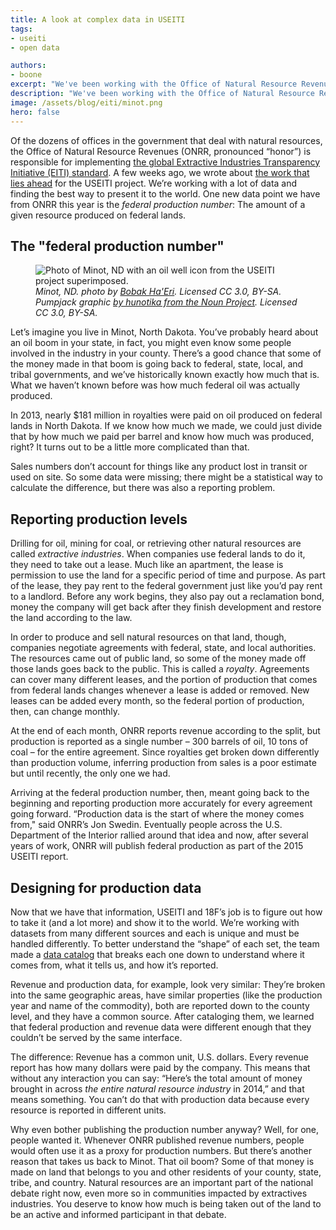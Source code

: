 ```yaml
---
title: A look at complex data in USEITI
tags:
- useiti
- open data

authors:
- boone
excerpt: "We've been working with the Office of Natural Resource Revenues on implementing the global Extractive Industries Transparency Initiative (EITI) standard, which includes all kinds of data. One new data point we have this year is the federal production number: The amount of a given resource produced on federal lands."
description: "We've been working with the Office of Natural Resource Revenues on implementing the global Extractive Industries Transparency Initiative (EITI) standard, which includes all kinds of data. One new data point we have this year is the federal production number: The amount of a given resource produced on federal lands."
image: /assets/blog/eiti/minot.png
hero: false
---
```


Of the dozens of offices in the government that deal with natural resources, the Office of Natural Resource Revenues (ONRR, pronounced “honor”) is responsible for implementing [the global Extractive Industries Transparency Initiative (EITI) standard](https://eiti.org/eiti/implementation). A few weeks ago, we wrote about [the work that lies ahead](https://18f.gsa.gov/2015/11/02/useiti-what-we-learned-where-were-headed/) for the USEITI project. We’re working with a lot of data and finding the best way to present it to the world. One new data point we have from ONRR this year is the *federal production number*: The amount of a given resource produced on federal lands.

The "federal production number"
-------------------------------
<figure>
  <img src="{{ site.baseurl }}/assets/blog/eiti/minot.png" alt="Photo of Minot, ND with an oil well icon from the USEITI project superimposed." />
  <figcaption><em>Minot, ND. photo by <a href="https://en.wikipedia.org/wiki/User:Bobak">Bobak Ha'Eri</a>. Licensed CC 3.0, BY-SA. Pumpjack graphic <a href="https://thenounproject.com/term/oil/42474/">by hunotika from the Noun Project</a>. Licensed CC 3.0, BY-SA.</em></figcaption>
</figure>

Let’s imagine you live in Minot, North Dakota. You’ve probably heard about an oil boom in your state, in fact, you might even know some people involved in the industry in your county. There’s a good chance that some of the money made in that boom is going back to federal, state, local, and tribal governments, and we’ve historically known exactly how much that is. What we haven’t known before was how much federal oil was actually produced.

In 2013, nearly $181 million in royalties were paid on oil produced on federal lands in North Dakota. If we know how much we made, we could just divide that by how much we paid per barrel and know how much was produced, right? It turns out to be a little more complicated than that.

Sales numbers don’t account for things like any product lost in transit or used on site. So some data were missing; there might be a statistical way to calculate the difference, but there was also a reporting problem.

Reporting production levels
---------------------------

Drilling for oil, mining for coal, or retrieving other natural resources are called *extractive industries*. When companies use federal lands to do it, they need to take out a lease. Much like an apartment, the lease is permission to use the land for a specific period of time and purpose. As part of the lease, they pay rent to the federal government just like you’d pay rent to a landlord. Before any work begins, they also pay out a reclamation bond, money the company will get back after they finish development and restore the land according to the law.

In order to produce and sell natural resources on that land, though, companies negotiate agreements with federal, state, and local authorities. The resources came out of public land, so some of the money made off those lands goes back to the public. This is called a *royalty*. Agreements can cover many different leases, and the portion of production that comes from federal lands changes whenever a lease is added or removed. New leases can be added every month, so the federal portion of production, then, can change monthly.

At the end of each month, ONRR reports revenue according to the split, but production is reported as a single number – 300 barrels of oil, 10 tons of coal – for the entire agreement. Since royalties get broken down differently than production volume, inferring production from sales is a poor estimate but until recently, the only one we had.

Arriving at the federal production number, then, meant going back to the beginning and reporting production more accurately for every agreement going forward. “Production data is the start of where the money comes from," said ONRR’s Jon Swedin. Eventually people across the U.S. Department of the Interior rallied around that idea and now, after several years of work, ONRR will publish federal production as part of the 2015 USEITI report.

Designing for production data
-----------------------------

Now that we have that information, USEITI and 18F’s job is to figure out how to take it (and a lot more) and show it to the world. We’re working with datasets from many different sources and each is unique and must be handled differently. To better understand the “shape” of each set, the team made a [data catalog](https://github.com/18f/doi-extractives-data/wiki/Data-Catalog) that breaks each one down to understand where it comes from, what it tells us, and how it’s reported.

Revenue and production data, for example, look very similar: They’re broken into the same geographic areas, have similar properties (like the production year and name of the commodity), both are reported down to the county level, and they have a common source. After cataloging them, we learned that federal production and revenue data were different enough that they couldn’t be served by the same interface.

The difference: Revenue has a common unit, U.S. dollars. Every revenue report has how many dollars were paid by the company. This means that without any interaction you can say: “Here’s the total amount of money brought in across *the entire natural resource industry* in 2014,” and that means something. You can’t do that with production data because every resource is reported in different units.

Why even bother publishing the production number anyway? Well, for one, people wanted it. Whenever ONRR published revenue numbers, people would often use it as a proxy for production numbers. But there’s another reason that takes us back to Minot. That oil boom? Some of that money is made on land that belongs to you and other residents of your county, state, tribe, and country. Natural resources are an important part of the national debate right now, even more so in communities impacted by extractives industries. You deserve to know how much is being taken out of the land to be an active and informed participant in that debate.
